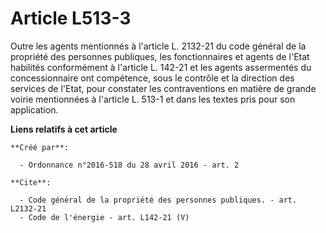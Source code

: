 # Article L513-3

Outre les agents mentionnés à l'article L. 2132-21 du code général de la propriété des personnes publiques, les
fonctionnaires et agents de l'Etat habilités conformément à l'article L. 142-21 et les agents assermentés du concessionnaire
ont compétence, sous le contrôle et la direction des services de l'Etat, pour constater les contraventions en matière de
grande voirie mentionnées à l'article L. 513-1 et dans les textes pris pour son application.

**Liens relatifs à cet article**

	**Créé par**:

	  - Ordonnance n°2016-518 du 28 avril 2016 - art. 2

	**Cite**:

	  - Code général de la propriété des personnes publiques. - art. L2132-21
	  - Code de l'énergie - art. L142-21 (V)
